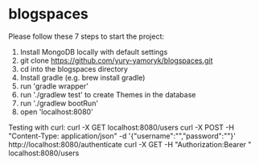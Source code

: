 # blogspaces

Please follow these 7 steps to start the project:
1) Install MongoDB locally with default settings
2) git clone https://github.com/yury-yamoryk/blogspaces.git
3) cd into the blogspaces directory
4) Install gradle (e.g. brew install gradle)
5) run 'gradle wrapper'
6) run './gradlew test' to create Themes in the database
7) run './gradlew bootRun'
8) open 'localhost:8080'

Testing with curl:
curl -X GET localhost:8080/users
curl -X POST -H "Content-Type: application/json" -d '{"username":"","password":""}' http://localhost:8080/authenticate
curl -X GET -H "Authorization:Bearer " localhost:8080/users



